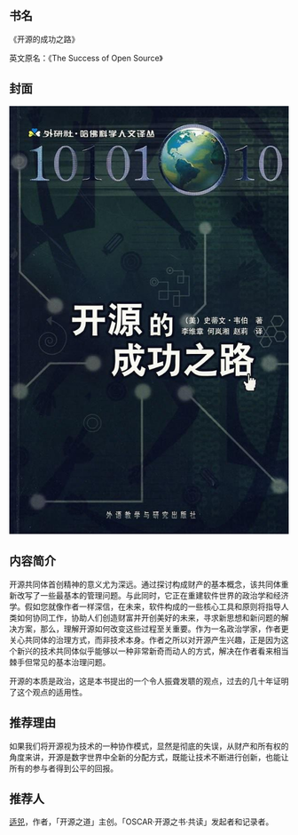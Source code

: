 ##  书名

《开源的成功之路》

英文原名：《The Success of Open Source》

## 封面

![](./face-image/the-success-of-open-source.jpg)

## 内容简介

开源共同体首创精神的意义尤为深远。通过探讨构成财产的基本概念，该共同体重新改写了一些最基本的管理问题。与此同时，它正在重建软件世界的政治学和经济学。假如您就像作者一样深信，在未来，软件构成的一些核心工具和原则将指导人类如何协同工作，协助人们创造财富并开创美好的未来，寻求新思想和新问题的解决方案，那么，理解开源如何改变这些过程至关重要。作为一名政治学家，作者更关心共同体的治理方式，而非技术本身。作者之所以对开源产生兴趣，正是因为这个新兴的技术共同体似乎能够以一种非常新奇而动人的方式，解决在作者看来相当棘手但常见的基本治理问题。

开源的本质是政治，这是本书提出的一个令人振聋发聩的观点，过去的几十年证明了这个观点的适用性。

## 推荐理由

如果我们将开源视为技术的一种协作模式，显然是彻底的失误，从财产和所有权的角度来讲，开源是数字世界中全新的分配方式，既能让技术不断进行创新，也能让所有的参与者得到公平的回报。


## 推荐人

[适兕](https://opensourceway.community/all_about_kuosi)，作者，「开源之道」主创。「OSCAR·开源之书·共读」发起者和记录者。